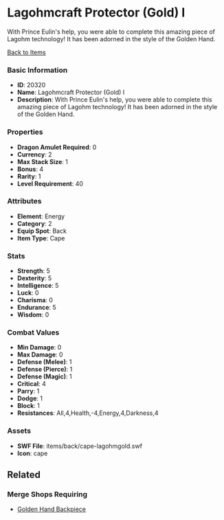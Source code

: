 # Lagohmcraft Protector (Gold) I

With Prince Eulin's help, you were able to complete this amazing piece of Lagohm technology! It has been adorned in the style of the Golden Hand.

[Back to Items](../items.md)

### Basic Information

- **ID**: 20320
- **Name**: Lagohmcraft Protector (Gold) I
- **Description**: With Prince Eulin&#039;s help, you were able to complete this amazing piece of Lagohm technology! It has been adorned in the style of the Golden Hand.

### Properties

- **Dragon Amulet Required**: 0
- **Currency**: 2
- **Max Stack Size**: 1
- **Bonus**: 4
- **Rarity**: 1
- **Level Requirement**: 40

### Attributes

- **Element**: Energy
- **Category**: 2
- **Equip Spot**: Back
- **Item Type**: Cape

### Stats

- **Strength**: 5
- **Dexterity**: 5
- **Intelligence**: 5
- **Luck**: 0
- **Charisma**: 0
- **Endurance**: 5
- **Wisdom**: 0

### Combat Values

- **Min Damage**: 0
- **Max Damage**: 0
- **Defense (Melee)**: 1
- **Defense (Pierce)**: 1
- **Defense (Magic)**: 1
- **Critical**: 4
- **Parry**: 1
- **Dodge**: 1
- **Block**: 1
- **Resistances**: All,4,Health,-4,Energy,4,Darkness,4

### Assets

- **SWF File**: items/back/cape-lagohmgold.swf
- **Icon**: cape

## Related

### Merge Shops Requiring

- [Golden Hand Backpiece](../merge-shops/346-golden-hand-backpiece.md)

